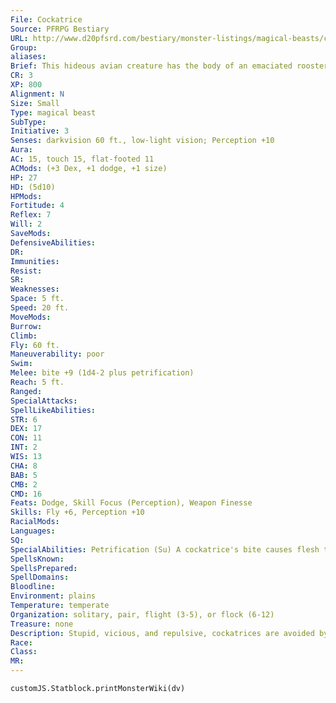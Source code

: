 ```yaml
---
File: Cockatrice
Source: PFRPG Bestiary
URL: http://www.d20pfsrd.com/bestiary/monster-listings/magical-beasts/cockatrice
Group: 
aliases: 
Brief: This hideous avian creature has the body of an emaciated rooster, the wings of a bat, and a long, scaly tail.
CR: 3
XP: 800
Alignment: N
Size: Small
Type: magical beast
SubType: 
Initiative: 3
Senses: darkvision 60 ft., low-light vision; Perception +10
Aura: 
AC: 15, touch 15, flat-footed 11
ACMods: (+3 Dex, +1 dodge, +1 size)
HP: 27
HD: (5d10)
HPMods: 
Fortitude: 4
Reflex: 7
Will: 2
SaveMods: 
DefensiveAbilities: 
DR: 
Immunities: 
Resist: 
SR: 
Weaknesses: 
Space: 5 ft.
Speed: 20 ft.
MoveMods: 
Burrow: 
Climb: 
Fly: 60 ft.
Maneuverability: poor
Swim: 
Melee: bite +9 (1d4-2 plus petrification)
Reach: 5 ft.
Ranged: 
SpecialAttacks: 
SpellLikeAbilities: 
STR: 6
DEX: 17
CON: 11
INT: 2
WIS: 13
CHA: 8
BAB: 5
CMB: 2
CMD: 16
Feats: Dodge, Skill Focus (Perception), Weapon Finesse
Skills: Fly +6, Perception +10
RacialMods: 
Languages: 
SQ: 
SpecialAbilities: Petrification (Su) A cockatrice's bite causes flesh to calcify and harden-multiple bites can cause a living creature to fossilize into stone. Each time a creature is damaged by a cockatrice's bite attack, it must succeed on a DC 12 Fortitude save or take 1d4 points of Dexterity damage as its flesh and bones stiffen and harden. (This slow petrification does not alter a bitten creature's natural armor.) A creature that is reduced to 0 Dexterity by a cockatrice's bites immediately turns completely to stone, as if petrified by a flesh to stone spell. Every day, a creature petrified by a cockatrice in this manner can attempt a new DC 12 Fortitude save to recover from the petrification, at which point the victim returns to flesh with 1 Dexterity (and thereafter can be restored to full Dexterity by natural healing or magic as normal)-but after a petrified creature fails three of these Fortitude saves in a row, the petrified state becomes permanent. A creature restored to flesh via magic has its Dexterity damage caused by cockatrice bites removed, but not any existing Dexterity damage from other sources. A cockatrice is immune to the petrification ability of itself and of other cockatrices, but other petrification attacks affect them normally. The save DC is Constitution-based.
SpellsKnown: 
SpellsPrepared: 
SpellDomains: 
Bloodline: 
Environment: plains
Temperature: temperate
Organization: solitary, pair, flight (3-5), or flock (6-12)
Treasure: none
Description: Stupid, vicious, and repulsive, cockatrices are avoided by other creatures due to their magical ability to turn flesh to stone. Legends say that the first cockatrice emerged from an egg laid by a cockerel and incubated by a toad.  Whether or not the story is true, today's cockatrices breed true in terrifying and filthy dens haphazardly excavated by as many as a dozen of the squawking creatures. Males greatly outnumber females in these flocks, and are distinguished only by their wattles and combs. The typical cockatrice stands just over 2 feet high and weighs 5 pounds.  While their diet consists primarily of seeds and petrified insects (which conveniently double in the creature's gizzard as both gastroliths and nutrition as they grind away), cockatrices fiercely defend their territories from anything they deem a threat, and the wanderings of rogue males seeking new spots to build dens sometimes bring them into unintentional contact with humanoids, with devastating results.  The cockatrice's strange ability to turn other creatures to stone is the creature's greatest defense, and a cockatrice lair is invariably littered with petrified remnants of foes.  In an ironic twist of fate, however, weasels and ferrets- the creatures most likely to slip into cockatrices' nests and consume their eggs-appear to be completely immune to the effect. For unknown reasons, cockatrices are both terrified of and enraged by conventional roosters, and are equally likely to flee or attack when confronted by one.
Race: 
Class: 
MR: 
---
```

```dataviewjs
customJS.Statblock.printMonsterWiki(dv)
```
